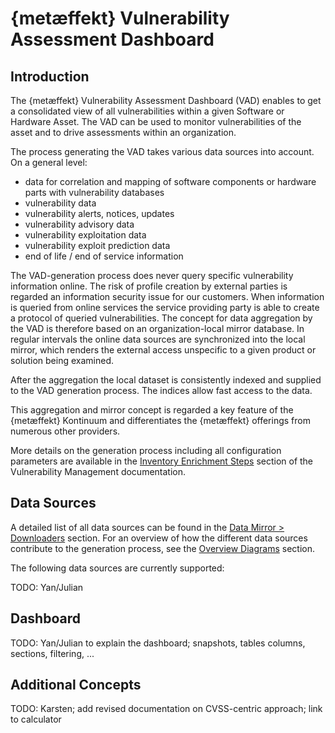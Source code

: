 # {metæffekt} Vulnerability Assessment Dashboard

## Introduction

The {metæffekt} Vulnerability Assessment Dashboard (VAD) enables to get a consolidated view of all vulnerabilities
within a given Software or Hardware Asset. The VAD can be used to monitor vulnerabilities of the asset and to drive
assessments within an organization.

The process generating the VAD takes various data sources into account. On a general level:

- data for correlation and mapping of software components or hardware parts with vulnerability databases
- vulnerability data
- vulnerability alerts, notices, updates
- vulnerability advisory data
- vulnerability exploitation data
- vulnerability exploit prediction data
- end of life / end of service information

The VAD-generation process does never query specific vulnerability information online. The risk of
profile creation by external parties is regarded an information security issue for our customers. When information
is queried from online services the service providing party is able to create a protocol of queried vulnerabilities.
The concept for data aggregation by the VAD is therefore based on an organization-local mirror database. In regular
intervals the online data sources are synchronized into the local mirror, which renders the external access unspecific
to a given product or solution being examined.

After the aggregation the local dataset is consistently indexed and supplied to the VAD generation process. The indices
allow fast access to the data.

This aggregation and mirror concept is regarded a key feature of the {metæffekt} Kontinuum and differentiates the
{metæffekt} offerings from numerous other providers.

More details on the generation process including all configuration parameters are available in the
[Inventory Enrichment Steps](../metaeffekt-vulnerability-management/inventory-enrichment/inventory-enrichment-steps.md#vulnerability-assessment-dashboard)
section of the Vulnerability Management documentation.

## Data Sources

A detailed list of all data sources can be found in the
[Data Mirror > Downloaders](../metaeffekt-vulnerability-management/data-mirror/download.md) section.
For an overview of how the different data sources contribute to the generation process, see the
[Overview Diagrams](../metaeffekt-vulnerability-management/diagrams/individual-index-diagrams.md) section.

The following data sources are currently supported:

TODO: Yan/Julian

## Dashboard

TODO: Yan/Julian to explain the dashboard; snapshots, tables columns, sections, filtering, ...

## Additional Concepts

TODO: Karsten; add revised documentation on CVSS-centric approach; link to calculator
